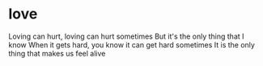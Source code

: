 # love
Loving can hurt, loving can hurt sometimes But it's the only thing that I know When it gets hard, you know it can get hard sometimes It is the only thing that makes us feel alive
